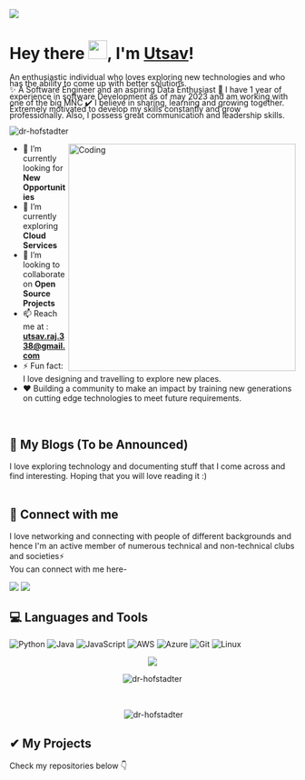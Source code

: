 ![](https://raw.githubusercontent.com/halfrost/halfrost/master/icons/header_.png)
# Hey there <img src="https://github.com/TheDudeThatCode/TheDudeThatCode/blob/master/Assets/Hi.gif" width="33px">, I'm [Utsav](https://dr-hofstadter.github.io/)!

<p style = "line-height: 80%">
An enthusiastic individual who loves exploring new technologies and who has the ability to come up with better solutions.  <br/>
  ✨ A Software Engineer and an aspiring Data Enthusiast
  🌱 I have 1 year of experience in software Development as of may 2023 and am working with one of the big MNC
  ✔️ I believe in sharing, learning and growing together. Extremely motivated to develop my skills constantly and grow professionally. Also, I possess
    great communication and leadership skills.
<br>
</p>

<p align="left"> <img src="https://komarev.com/ghpvc/?username=dr-hofstadter&label=Profile%20views&color=brightgreen&style=for-the-badge" alt="dr-hofstadter" /> </p>

<img align="right" alt="Coding" width="400" src="https://cdn.dribbble.com/users/2646423/screenshots/5507196/computer.gif">

- 🌱 I’m currently looking for <b>New Opportunities</b>
- 🔭 I’m currently exploring <b>Cloud Services</b>
- 👯 I’m looking to collaborate on **Open Source Projects**
- 📫 Reach me at : **utsav.raj.338@gmail.com**
- ⚡ Fun fact: I love designing and travelling to explore new places.
- ❤️ Building a community to make an impact by training new generations on cutting edge technologies to meet future requirements. 
<br/>

## 🚀 My Blogs (To be Announced)
I love exploring technology and documenting stuff that I come across and find interesting. Hoping that you will love reading it :)<br><br>

## 🤝 Connect with me
<p>
I love networking and connecting with people of different backgrounds and hence I'm an active member of numerous technical and non-technical clubs and societies⚡
<br/>
You can connect with me here-
</p>


[<img src="https://img.shields.io/badge/linkedin-%230077B5.svg?&style=for-the-badge&logo=linkedin&logoColor=white">](https://www.linkedin.com/in/utsav-singh-29b0a8174/)
[<img src="https://img.shields.io/badge/Twitter-1DA1F2?style=for-the-badge&logo=twitter&logoColor=white">](https://twitter.com/Not_Erdogan)

## 💻 Languages and Tools

<p>
  
  ![Python](https://img.shields.io/badge/python-3670A0?style=for-the-badge&logo=python&logoColor=ffdd54)
  ![Java](https://img.shields.io/badge/java-%23ED8B00.svg?style=for-the-badge&logo=java&logoColor=white)
  ![JavaScript](https://img.shields.io/badge/javascript-%23323330.svg?style=for-the-badge&logo=javascript&logoColor=%23F7DF1E) 
  ![AWS](https://img.shields.io/badge/AWS-%23FF9900.svg?style=for-the-badge&logo=amazon-aws&logoColor=white)
  ![Azure](https://img.shields.io/badge/azure-%230072C6.svg?style=for-the-badge&logo=microsoftazure&logoColor=white)
  ![Git](https://img.shields.io/badge/git-%23F05033.svg?style=for-the-badge&logo=git&logoColor=white)
  ![Linux](https://img.shields.io/badge/Linux-FCC624?style=for-the-badge&logo=linux&logoColor=black)
  
</p>

<p align=center >
<img src="https://github-readme-streak-stats.herokuapp.com/?user=dr-hofstadter" /> 
</p>

<p align=center >
<img align="center"  src="https://github-readme-stats.vercel.app/api/top-langs?username=dr-hofstadter&show_icons=true&locale=en&layout=compact" alt="dr-hofstadter" /></p>
<br/>
<p align=center >
&nbsp;<img align="center" src="https://github-readme-stats.vercel.app/api?username=dr-hofstadter&show_icons=true&locale=en" alt="dr-hofstadter" />
</p>

## ✔ My Projects
<p>
Check my repositories below 👇
</p>
</div>

<!--
**Aakanksha0407/Aakanksha0407** is a ✨ _special_ ✨ repository because its `README.md` (this file) appears on your GitHub profile.
[![Top Langs](https://github-readme-stats.vercel.app/api/top-langs/?username=aakankshabhende&layout=compact)](https://github.com/anuraghazra/github-readme-stats)
Here are some ideas to get you started:

- 🔭 I’m currently working on ...
- 🌱 I’m currently learning ...
- 👯 I’m looking to collaborate on ...
- 🤔 I’m looking for help with ...
- 💬 Ask me about ...
- 📫 How to reach me: ...
- 😄 Pronouns: ...
- ⚡ Fun fact: ...
### 👉 Front-end
### 👉 Back-end
### 👉 Programming Language
### 👉 Database
### 👉 Version Control
### 👉 Others
-->
